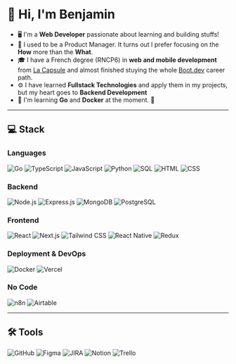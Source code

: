 # 👋 Hi, I'm Benjamin
- 🖥️ I'm  a **Web Developer** passionate about learning and building stuffs!
- 🎯 I used to be a Product Manager. It turns out I prefer focusing on the **How** more than the **What**.
- 🎓 I have a French degree (RNCP6) in **web and mobile development** from [La Capsule](https://www.lacapsule.academy/) and almost finished stuying the whole [Boot.dev](https://boot.dev) career path.
- ⚙️ I have learned **Fullstack Technologies**  and apply them in my projects, but my heart goes to **Backend Development**
- 🦫 I'm learning **Go** and **Docker** at the moment. 🐋





---

## 💻 Stack

[](https://github.com/benKapl/benKapl#-stack)

### **Languages**

[](https://github.com/benKapl/benKapl#-languages)

![Go](https://img.shields.io/badge/Go-1B73BA?style=for-the-badge&logo=go&logoColor=white)
![TypeScript](https://img.shields.io/badge/TypeScript-3178C6?style=for-the-badge&logo=typescript&logoColor=white)
![JavaScript](https://img.shields.io/badge/JavaScript-F7DF1E?style=for-the-badge&logo=javascript&logoColor=black)
![Python](https://img.shields.io/badge/Python-3776AB?style=for-the-badge&logo=python&logoColor=white)
![SQL](https://img.shields.io/badge/SQL-4479A1?style=for-the-badge&logo=postgresql&logoColor=white)
![HTML](https://img.shields.io/badge/HTML-E34F26?style=for-the-badge&logo=html5&logoColor=white)
![CSS](https://img.shields.io/badge/CSS-1572B6?style=for-the-badge&logo=css3&logoColor=white)

### **Backend** 

[](https://github.com/benKapl/benKapl#-backend)

![Node.js](https://img.shields.io/badge/Node.js-339933?style=for-the-badge&logo=node.js&logoColor=white)
![Express.js](https://img.shields.io/badge/Express.js-000000?style=for-the-badge&logo=express&logoColor=white)
![MongoDB](https://img.shields.io/badge/MongoDB-47A248?style=for-the-badge&logo=mongodb&logoColor=white)
![PostgreSQL](https://img.shields.io/badge/PostgreSQL-336791?style=for-the-badge&logo=postgresql&logoColor=white)

### **Frontend**

[](https://github.com/benKapl/benKapl#-frontend)

![React](https://img.shields.io/badge/React-20232A?style=for-the-badge&logo=react&logoColor=61DAFB)
![Next.js](https://img.shields.io/badge/Next.js-000000?style=for-the-badge&logo=nextdotjs&logoColor=white)
![Tailwind CSS](https://img.shields.io/badge/Tailwind_CSS-06B6D4?style=for-the-badge&logo=tailwindcss&logoColor=white)
![React Native](https://img.shields.io/badge/React_Native-20232A?style=for-the-badge&logo=react&logoColor=61DAFB)
![Redux](https://img.shields.io/badge/Redux-764ABC?style=for-the-badge&logo=redux&logoColor=white)

### **Deployment & DevOps**

[](https://github.com/benKapl/benKapl#-deployment--devops)

![Docker](https://img.shields.io/badge/Docker-2496ED?style=for-the-badge&logo=docker&logoColor=white)
![Vercel](https://img.shields.io/badge/Vercel-000000?style=for-the-badge&logo=vercel&logoColor=white)

### **No Code**

[](https://github.com/benKapl/benKapl#-no-code)

![n8n](https://img.shields.io/badge/n8n-FF5910?style=for-the-badge&logo=n8n&logoColor=white)
![Airtable](https://img.shields.io/badge/Airtable-18BFFF?style=for-the-badge&logo=airtable&logoColor=white)

---

## 🛠 Tools

[](https://github.com/benKapl/benKapl#-tools)

![GitHub](https://img.shields.io/badge/GitHub-181717?style=for-the-badge&logo=github&logoColor=white)
![Figma](https://img.shields.io/badge/Figma-F24E1E?style=for-the-badge&logo=figma&logoColor=white)
![JIRA](https://img.shields.io/badge/JIRA-0052CC?style=for-the-badge&logo=jira&logoColor=white)
![Notion](https://img.shields.io/badge/Notion-000000?style=for-the-badge&logo=notion&logoColor=white)
![Trello](https://img.shields.io/badge/Trello-0052CC?style=for-the-badge&logo=trello&logoColor=white)

